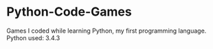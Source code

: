 # Python-Code-Games
Games I coded while learning Python, my first programming language.
Python used: 3.4.3
